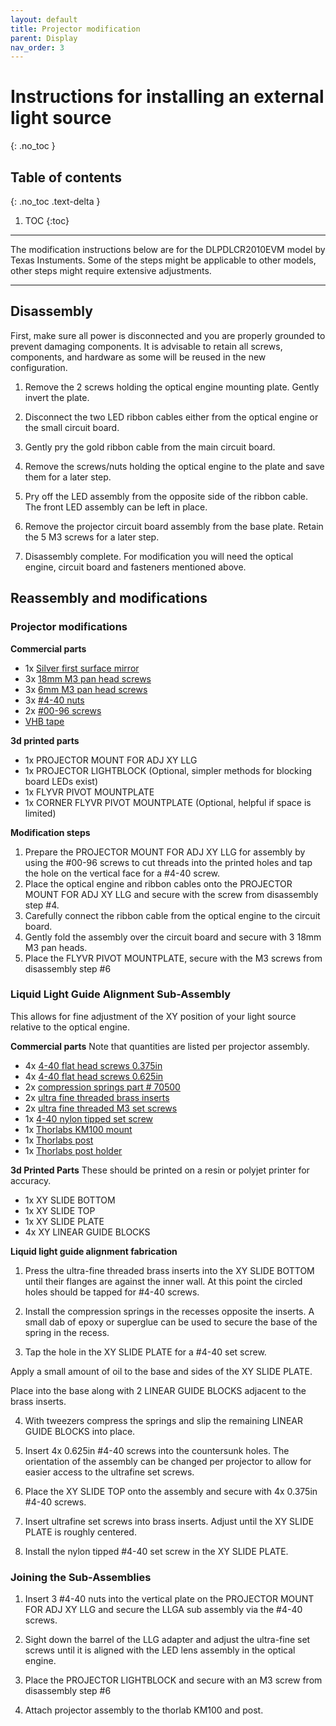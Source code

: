 ```yaml
---
layout: default
title: Projector modification
parent: Display
nav_order: 3
---
```


# Instructions for installing an external light source
{: .no_toc }

## Table of contents
{: .no_toc .text-delta }

1. TOC
{:toc}

---

The modification instructions below are for the DLPDLCR2010EVM model by Texas Instuments. Some of the steps might be applicable to other models, other steps might require extensive adjustments.

---

## Disassembly
First, make sure all power is disconnected and you are properly grounded to prevent damaging components. It is advisable to retain all screws, components, and hardware as some will be reused in the new configuration.

1. Remove the 2 screws holding the optical engine mounting plate. Gently invert the plate.

2. Disconnect the two LED ribbon cables either from the optical engine or the small circuit board.

3. Gently pry the gold ribbon cable from the main circuit board.

4. Remove the screws/nuts holding the optical engine to the plate and save them for a later step.

5. Pry off the LED assembly from the opposite side of the ribbon cable. The front LED assembly can be left in place.

6. Remove the projector circuit board assembly from the base plate. Retain the 5 M3 screws for a later step.

7. Disassembly complete. For modification you will need the optical engine, circuit board and fasteners mentioned above.



## Reassembly and modifications

### Projector modifications
**Commercial parts**
* 1x [Silver first surface mirror](https://www.edmundoptics.com/p/25-x-25mm-silver-4-6lambda-mirror/31987/)
* 3x [18mm M3 pan head screws](https://www.mcmaster.com/92000A127/)
* 3x [6mm M3 pan head screws](https://www.mcmaster.com/90116A151/)
* 3x [#4-40 nuts](https://www.mcmaster.com/91841A005/)
* 2x [#00-96 screws](https://www.mcmaster.com/92453A862/)
* [VHB tape](https://www.mcmaster.com/75935A12/)

**3d printed parts**
* 1x PROJECTOR MOUNT FOR ADJ XY LLG
* 1x PROJECTOR LIGHTBLOCK (Optional, simpler methods for blocking board LEDs exist)
* 1x FLYVR PIVOT MOUNTPLATE
* 1x CORNER FLYVR PIVOT MOUNTPLATE (Optional, helpful if space is limited)

**Modification steps**
1. Prepare the PROJECTOR MOUNT FOR ADJ XY LLG for assembly by using the #00-96 screws to cut threads into the printed holes and tap the hole on the vertical face for a #4-40 screw.
2. Place the optical engine and ribbon cables onto the PROJECTOR MOUNT FOR ADJ XY LLG and secure with the screw from disassembly step #4.
3. Carefully connect the ribbon cable from the optical engine to the circuit board.  
4. Gently fold the assembly over the circuit board and secure with 3 18mm M3 pan heads.
5. Place the FLYVR PIVOT MOUNTPLATE, secure with the M3 screws from disassembly step #6


### Liquid Light Guide Alignment Sub-Assembly
This allows for fine adjustment of the XY position of your light source relative to the optical engine.

**Commercial parts**
Note that quantities are listed per projector assembly.
* 4x [4-40 flat head screws 0.375in](https://www.mcmaster.com/91771A108/)
* 4x [4-40 flat head screws 0.625in](https://www.mcmaster.com/91771A112/)
* 2x [compression springs part # 70500](https://www.mwcomponents.com/shop/sp-co-a-13016?variant=1511977)
* 2x [ultra fine threaded brass inserts](https://www.mcmaster.com/98625A879/)
* 2x [ultra fine threaded M3 set screws](https://www.mcmaster.com/98625A553/)
* 1x [4-40 nylon tipped set screw](https://www.mcmaster.com/90291A106/)
* 1x [Thorlabs KM100 mount](https://www.thorlabs.com/thorproduct.cfm?partnumber=KM100)
* 1x [Thorlabs post](https://www.thorlabs.com/thorproduct.cfm?partnumber=TR3)
* 1x [Thorlabs post holder](https://www.thorlabs.com/thorproduct.cfm?partnumber=UPH3)

**3d Printed Parts**
These should be printed on a resin or polyjet printer for accuracy.
* 1x XY SLIDE BOTTOM
* 1x XY SLIDE TOP
*	1x XY SLIDE PLATE
*	4x XY LINEAR GUIDE BLOCKS


**Liquid light guide alignment fabrication**
1.	Press the ultra-fine threaded brass inserts into the XY SLIDE BOTTOM until their flanges are against the inner wall.
At this point the circled holes should be tapped for #4-40 screws.

2. Install the compression springs in the recesses opposite the inserts. A small dab of epoxy or superglue can be used to secure the base of the spring in the recess.

3. Tap the hole in the XY SLIDE PLATE for a #4-40 set screw.

Apply a small amount of oil to the base and sides of the XY SLIDE PLATE.

Place into the base along with 2 LINEAR GUIDE BLOCKS adjacent to the brass inserts.

4. With tweezers compress the springs and slip the remaining LINEAR GUIDE BLOCKS into place.

5. Insert 4x 0.625in #4-40 screws into the countersunk holes. The orientation of the assembly can be changed per projector to allow for easier access to the ultrafine set screws.

6. Place the XY SLIDE TOP onto the assembly and secure with 4x 0.375in #4-40 screws.

7. Insert ultrafine set screws into brass inserts. Adjust until the XY SLIDE PLATE is roughly centered.

8. Install the nylon tipped #4-40 set screw in the XY SLIDE PLATE.


### Joining the Sub-Assemblies

1. Insert 3 #4-40 nuts into the vertical plate on the PROJECTOR MOUNT FOR ADJ XY LLG and secure the LLGA sub assembly via the #4-40 screws.

2. Sight down the barrel of the LLG adapter and adjust the ultra-fine set screws until it is aligned with the LED lens assembly in the optical engine.

3. Place the PROJECTOR LIGHTBLOCK and secure with an M3 screw from disassembly step #6

4. Attach projector assembly to the thorlab KM100 and post.  
